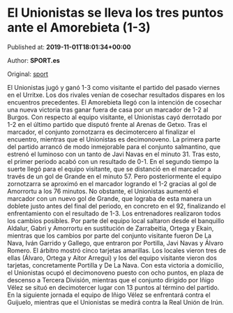 
# El Unionistas se lleva los tres puntos ante el Amorebieta (1-3)

Published at: **2019-11-01T18:01:34+00:00**

Author: **SPORT.es**

Original: [sport](https://www.sport.es/es/noticias/segunda-division-b/el-unionistas-se-lleva-los-tres-puntos-ante-el-amorebieta-1-3-7710718)

El Unionistas jugó y ganó 1-3 como visitante el partido del pasado viernes en el Urritxe. Los dos rivales venían de cosechar resultados dispares en los encuentros precedentes. El Amorebieta llegó con la intención de cosechar una nueva victoria tras ganar fuera de casa por un marcador de 1-2 al Burgos. Con respecto al equipo visitante, el Unionistas cayó derrotado por 1-2 en el último partido que disputó frente al Arenas de Getxo. Tras el marcador, el conjunto zornotzarra es decimotercero al finalizar el encuentro, mientras que el Unionistas es decimonoveno.
La primera parte del partido arrancó de modo inmejorable para el conjunto salmantino, que estrenó el luminoso con un tanto de Javi Navas en el minuto 31. Tras esto, el primer periodo acabó con un resultado de 0-1.
En el segundo tiempo la suerte llegó para el equipo visitante, que se distanció en el marcador a través de un gol de Grande en el minuto 57. Pero posteriormente el equipo zornotzarra se aproximó en el marcador logrando el 1-2 gracias al gol de Amorrortu a los 76 minutos. No obstante, el Unionistas aumentó el marcador con un nuevo gol de Grande, que lograba de esta manera un doblete justo antes del final del periodo, en concreto en el 92, finalizando el enfrentamiento con el resultado de 1-3.
Los entrenadores realizaron todos los cambios posibles. Por parte del equipo local saltaron desde el banquillo Aldalur, Gabri y Amorrortu en sustitución de Zarrabeitia, Ortega y Ekain, mientras que los cambios por parte del conjunto visitante fueron De La Nava, Iván Garrido y Gallego, que entraron por Portilla, Javi Navas y Álvaro Romero.
El árbitro mostró cinco tarjetas amarillas. Los locales vieron tres de ellas (Álvaro, Ortega y Aitor Arregui) y los del equipo visitante vieron dos tarjetas, concretamente Portilla y De La Nava.
Con esta victoria a domicilio, el Unionistas ocupó el decimonoveno puesto con ocho puntos, en plaza de descenso a Tercera División, mientras que el conjunto dirigido por Iñigo Vélez se situó en decimotercer lugar con 13 puntos al término del partido.
En la siguiente jornada el equipo de Iñigo Vélez se enfrentará contra el Guijuelo, mientras que el Unionistas se medirá contra la Real Unión de Irún.
